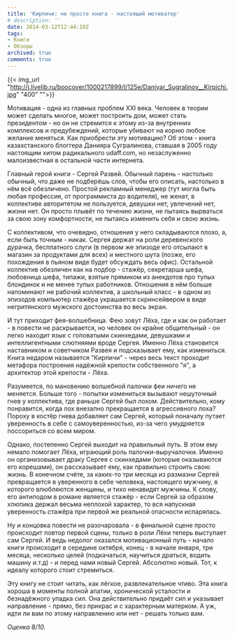 ```yaml
---
title: 'Кирпичи: не просто книга - настоящий мотиватор'
# description: ''
date: 2014-03-12T12:44:19Z
tags:
- Книги
- Обзоры
archived: true
comments: true
---
```


{{< img_url "http://j.livelib.ru/boocover/1000217899/l/125e/Daniyar_Sugralinov__Kirpichi.jpg" "400" "">}}

Мотивация - одна из главных проблем XXI века. Человек в теории может сделать многое, может построить дом, может стать президентом - но он не стремится к этому из-за внутренних комплексов и предубеждений, которые убивают на корню любое желание меняться. Как приобрести эту мотивацию? Об этом - книга казахстанского блоггера Данияра Сугралинова, ставшая в 2005 году настоящим хитом радикального udaff.com, но незаслуженно малоизвестная в остальной части интернета.

<!--more-->

Главный герой книги - Сергей Развей. Обычный парень - настолько обычный, что даже не подберёшь слов, чтобы его описать, настолько в нём всё обезличено. Простой рекламный менеджер (тут могла быть любая профессия, от программиста до водителя), не женат, в коллективе авторитетом не пользуется, девушки нет, увлечений нет, жизни нет. Он просто плывёт по течению жизни, не пытаясь вырваться за свою зону комфортности, не пытаясь изменить себя и свою жизнь.

С коллективом, что очевидно, отношения у него складываются плохо, а, если быть точным - никак. Сергея держат на роли деревенского дурачка, бесплатного слуги (в первом же эпизоде его отсылают в магазин за продуктами для всех) и местного шута (позже, его похождения в пьяном виде будет обсуждать весь офис). Остальной коллектив обезличен как на подбор - стажёр, секретарша шефа, любовница шефа, типажи, взятые прямиком из анекдотов про тупых блондинок и не менее тупых работников. Отношения в нём больше напоминают не рабочий коллектив, а школьный класс - в одном из эпизодов компьютер стажёра украшается скринсейвером в виде негритянского мужского достоинства во весь экран.

И тут приходит фея-волшебница. Фею зовут Лёха, где и как он работает - в повести не раскрывается, но человек он крайне общительный - он легко находит язык с гоповатыми скинхедами, девушками и интеллигентными слютняями вроде Сергея. Именно Лёха становится наставником и советчиком Развея и подсказывает ему, как измениться. Книга недаром называется "Кирпичи" - через весь текст проходит метафора построения надёжной крепости собственного "я", а архитектор этой крепости - Лёха.

Разумеется, по мановению волшебной палочки феи ничего не меняется. Больше того - попытки измениться вызывают нешуточный гнев у коллектива, где раньше Сергей был лохом. Действительно, кому понравится, когда лох внезапно прекращается в агрессивного лоха? Пороху в костёр гнева добавляет сам Сергей, который поначалу путает уверенность в себе с самоуверенностью, из-за чего умудряется поссориться со всем миром. 

Однако, постепенно Сергей выходит на правильный путь. В этом ему немало помогает Лёха, играющий роль палочки-выручалочки. Именно он организовывает драку Сергея с скинхедами (которые оказываются его корешами), он рассказывает ему, как правильно строить свою жизнь. В конечном счёте, за каких-то три месяца из размазни Сергей превращается в уверенного в себе человека, настоящего мужчину, в которого влюбляются женщины, и тихо ненавидят мужчины. К слову, его антиподом в романе является стажёр - если Сергей за образом хлюпика держал весьма неплохой характер, то вся напускная уверенность стажёра при первой же реальной опасности испарялась.

Ну и концовка повести не разочаровала - в финальной сцене просто происходит повтор первой сцены, только в роли Лёхи теперь выступает сам Сергей. И ведь недолог оказался мотивационный путь - начало книги происходит в середине октября, конец - в начале января, три месяца, несколько целей (подкачаться, научиться драться, водить машину и.т.д) - и перед нами новый Сергей. Абсолютно новый. Тот, к идеалу которого стоит стремиться.

Эту книгу не стоит читать, как лёгкое, развлекательное чтиво. Эта книга хороша в моменты полной апатии, хронической усталости и безнадёжного упадка сил. Она действительно придаёт сил и указывает направление - прямо, без прикрас и с характерным матерком. А уж, идти ли вам по этому направлению или нет - решать только вам.

*Оценка 8/10.*

